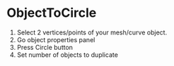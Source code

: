 ObjectToCircle
==============

1) Select 2 vertices/points of your mesh/curve object.
2) Go object properties panel
3) Press Circle button
4) Set number of objects to duplicate

